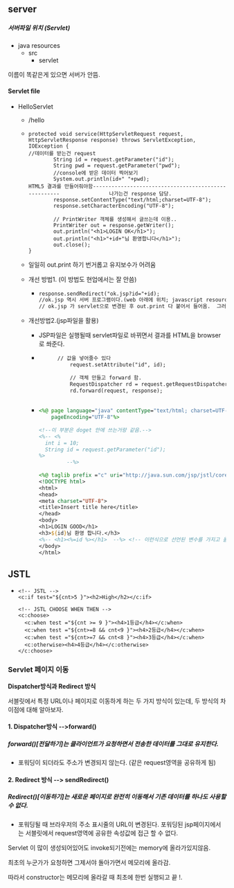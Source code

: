 ## **server**



##### 서버파일 위치 (Servlet)

- java resources
  - src
    - servlet



이름이 똑같은게 있으면 서버가 안뜸.



#### Servlet file

- HelloServlet

  - /hello

  - ```
    protected void service(HttpServletRequest request, HttpServletResponse response) throws ServletException, IOException {
    //데이터를 받는건 request
    		String id = request.getParameter("id");
    		String pwd = request.getParameter("pwd");
    		//console에 받은 데이터 찍어보기
    		System.out.println(id+" "+pwd);
    HTML5 결과를 만들어줘야함-----------------------------------------------------		         나가는건 response 담당.
    		response.setContentType("text/html;charset=UTF-8");
    		response.setCharacterEncoding("UTF-8");  
    		
    		// PrintWriter 객체를 생성해서 글쓰는데 이용..
    		PrintWriter out = response.getWriter();
    		out.println("<h1>LOGIN OK</h1>");
    		out.println("<h1>"+id+"님 환영합니다</h1>");
    		out.close();		
    }		
    ```

  - 일일히 out.print 하기 번거롭고 유지보수가 어려움

  - 개선 방법1.	(이 방법도 현업에서는 잘 안씀)

    - ```html
      response.sendRedirect("ok.jsp?id="+id); 
      //ok.jsp 역시 서버 프로그램이다.(web 아래에 위치; javascript resources안에 없음)
      // ok.jsp 가 servlet으로 변경된 후 out.print 다 붙어서 들어옴.  그러나 이방식도 잘 사용하지 않음.	
      ```

  - 개선방법2.(jsp파일을 활용)

    - JSP파일은 실행될때 servlet파일로 바뀌면서 결과를 HTML을 browser로 쏴준다.

    - ```html
      		// 값을 넣어줄수 있다
        		request.setAttribute("id", id);
        		
        		// 객체 만들고 forward 함.
        		RequestDispatcher rd = request.getRequestDispatcher("ok.jsp");
        		rd.forward(request, response);
        		
      ```

    - ```jsp
      <%@ page language="java" contentType="text/html; charset=UTF-8"
          pageEncoding="UTF-8"%>
       
      <!--이 부분은 doget 안에 쓰는거랑 같음.-->        
      <%-- <%
      	int i = 10;
      	String id = request.getParameter("id");
      %>        
               --%>
              
      <%@ taglib prefix ="c" uri="http://java.sun.com/jsp/jstl/core" %>         
      <!DOCTYPE html>
      <html>
      <head>
      <meta charset="UTF-8">
      <title>Insert title here</title>
      </head>
      <body>
      <h1>LOGIN GOOD</h1>
      <h3>${id}님 환영 합니다.</h3>
      <%-- <h1><%=id %></h1>  --%> <!-- 이런식으로 선언된 변수를 가지고 올 수 도 있음 그러나 이런식은 유지보수가 안되므로 항상 HTML은 순정유지 -->
      </body>
      </html>
      ```

## JSTL

- ```jstl
  <!-- JSTL -->
  <c:if test="${cnt>5 }"><h2>High</h2></c:if>
  
  <!-- JSTL CHOOSE WHEN THEN -->
  <c:choose>
  	<c:when test ="${cnt >= 9 }"><h4>1등급</h4></c:when>
  	<c:when test ="${cnt>=8 && cnt<9 }"><h4>2등급</h4></c:when>
  	<c:when test ="${cnt>=7 && cnt<8 }"><h4>3등급</h4></c:when>
  	<c:otherwise><h4>4등급</h4></c:otherwise>
  </c:choose>
  ```

  

### Servlet 페이지 이동

**Dispatcher방식과 Redirect 방식**

서블릿에서 특정 URL이나 페이지로 이동하게 하는 두 가지 방식이 있는데, 두 방식의 차이점에 대해 알아보자.



#### **1. Dispatcher방식 -->forward()**

##### forward()[전달하기]는 클라이언트가 요청하면서 전송한 데이터를 그대로 유지한다.

-   포워딩이 되더라도 주소가 변경되지 않는다. (같은 request영역을 공유하게 됨)



#### **2. Redirect 방식 --> sendRedirect()**

##### Redirect()[이동하기]는 새로운 페이지로 완전히 이동해서 기존 데이터를 하나도 사용할 수 없다.

-   포워딩될 때 브라우저의 주소 표시줄의 URL이 변경된다. 포워딩된 jsp페이지에서는 서블릿에서 request영역에 공유한 속성값에 접근 할 수 없다.

  



Servlet 이 많이 생성되어있어도 invoke되기전에는 memory에 올라가있지않음.

최초의 누군가가 요청하면 그제서야 돌아가면서 메모리에 올라감.

따라서 constructor는 메모리에 올라갈 때 최초에 한번 실행되고 끝 !.









```javascript

```
